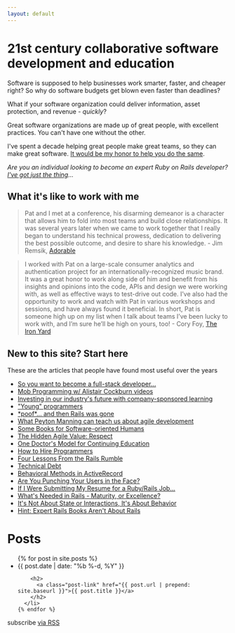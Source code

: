 ```yaml
---
layout: default
---
```


<h1>21st century collaborative software development and education</h1>

<p>Software is supposed to help businesses work smarter, faster, and cheaper right? So why do software budgets get blown even faster than deadlines?</p>

<p>What if your software organization could deliver information, asset protection, and revenue - <i>quickly</i>?</p>

<p>Great software organizations are made up of great people, with excellent practices. You can't have one without the other.</p>

<p>I've spent a decade helping great people make great teams, so they can make great software. <a href="mailto:pat@patmaddox.com">It would be my honor to help you do the same</a>.</p>

<p><i>Are you an individual looking to become an expert Ruby on Rails developer? <a href="http://www.rubysteps.com">I've got just the thing</a>...</i></p>

<a name="testimonials"></a>

<h2>What it's like to work with me</h2>

<blockquote>Pat and I met at a conference, his disarming demeanor is a character that allows him to fold into most teams and build close relationships. It was several years later when we came to work together that I really began to understand his technical prowess, dedication to delivering the best possible outcome, and desire to share his knowledge. - Jim Remsik, <a href="http://adorable.io">Adorable</a></blockquote>

<blockquote>I worked with Pat on a large-scale consumer analytics and authentication project for an internationally-recognized music brand. It was a great honor to work along side of him and benefit from his insights and opinions into the code, APIs and design we were working with, as well as effective ways to test-drive out code. I’ve also had the opportunity to work and watch with Pat in various workshops and sessions, and have always found it beneficial. In short, Pat is someone high up on my list when I talk about teams I’ve been lucky to work with, and I’m sure he’ll be high on yours, too! - Cory Foy, <a href="http://theironyard.com">The Iron Yard</a></blockquote>

<a name="start-here"></a>

<h2>New to this site? Start here</h2>

<p>These are the articles that people have found most useful over the years</p>

<ul>
<li><a href="/2014/11/24/pro-tips-for-full-stack-developers.html">So you want to become a full-stack developer...</a></li>
<li><a href="/2014/10/03/mob-programming-w-alistair-cockburn-videos.html">Mob Programming w/ Alistair Cockburn videos</a></li>
<li><a href="/2014/08/05/company-sponsored-learning.html">Investing in our industry's future with company-sponsored learning</a></li>
<li><a href="/2014/08/02/young-programmers.html">"Young" programmers</a></li>
<li><a href="/2014/05/15/poof-and-then-rails-was-gone.html">*poof*... and then Rails was gone</a></li>
<li><a href="/2013/11/16/what-peyton-manning-can-teach-us-about-agile-development.html">What Peyton Manning can teach us about agile development</a></li>
<li><a href="/2012/03/27/some-books-for-software-oriented-humans.html">Some Books for Software-oriented Humans</a></li>
<li><a href="/2011/10/12/the-hidden-agile-value-respect.html">The Hidden Agile Value: Respect</a></li>
<li><a href="/2011/07/26/one-doctors-model-for-continuing-education.html">One Doctor's Model for Continuing Education</a></li>
<li><a href="/2011/05/09/how-to-hire-programmers.html">How to Hire Programmers</a></li>
<li><a href="/2010/11/15/four-lessons-from-the-rails-rumble.html">Four Lessons From the Rails Rumble</a></li>
<li><a href="/2010/10/13/technical-debt.html">Technical Debt</a></li>
<li><a href="/2010/10/29/behavioral-methods-in-activerecord.html">Behavioral Methods in ActiveRecord</a></li>
<li><a href="/2010/05/19/are-you-punching-your-users-in-the-face.html">Are You Punching Your Users in the Face?</a></li>
<li><a href="/2010/04/16/if-i-were-submitting-my-resume-for-a-rubyrails-job.html">If I Were Submitting My Resume for a Ruby/Rails Job...</a></li>
<li><a href="/2009/10/24/whats-needed-in-rails-maturity-or-excellence.html">What's Needed in Rails - Maturity, or Excellence?</a></li>
<li><a href="/2008/02/03/its-not-about-state-or-interactions-its-about-behavior.html">It's Not About State or Interactions, It's About Behavior</a></li>
<li><a href="/2006/12/28/hint-expert-rails-books-arent-about-rails.html">Hint: Expert Rails Books Aren't About Rails</a></li>
</ul>

<div class="home">

  <a name="articles"></a>

  <h1 class="page-heading">Posts</h1>

  <ul class="post-list">
    {% for post in site.posts %}
      <li>
        <span class="post-meta">{{ post.date | date: "%b %-d, %Y" }}</span>

        <h2>
          <a class="post-link" href="{{ post.url | prepend: site.baseurl }}">{{ post.title }}</a>
        </h2>
      </li>
    {% endfor %}
  </ul>

  <p class="rss-subscribe">subscribe <a href="{{ "/feed.xml" | prepend: site.baseurl }}">via RSS</a></p>

</div>
